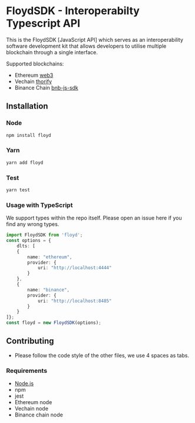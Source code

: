 # FloydSDK - Interoperabilty Typescript API

This is the FloydSDK [JavaScript API] which serves as an interoperability software development kit that allows developers to utilise multiple blockchain through a single interface.

Supported blockchains:
- Ethereum [web3](https://github.com/ethereum/web3.js)
- Vechain [thorify](https://github.com/vechain/thorify)
- Binance Chain [bnb-js-sdk](https://github.com/binance-chain/javascript-sdk/)

## Installation

### Node

```bash
npm install floyd
```

### Yarn

```bash
yarn add floyd
```

### Test
```bash
yarn test
```

### Usage with TypeScript

We support types within the repo itself. Please open an issue here if you find any wrong types.

```typescript
import FloydSDK from 'floyd';
const options = {
    dlts: [
    { 
        name: "ethereum", 
        provider: {
            uri: "http://localhost:4444"
        }
    },
    {
        name: "binance",
        provider: {
            uri: "http://localhost:8485"
        }
    }
]};
const floyd = new FloydSDK(options);
```

## Contributing

- Please follow the code style of the other files, we use 4 spaces as tabs.

### Requirements

* [Node.js](https://nodejs.org)
* npm
* jest
* Ethereum node
* Vechain node
* Binance chain node